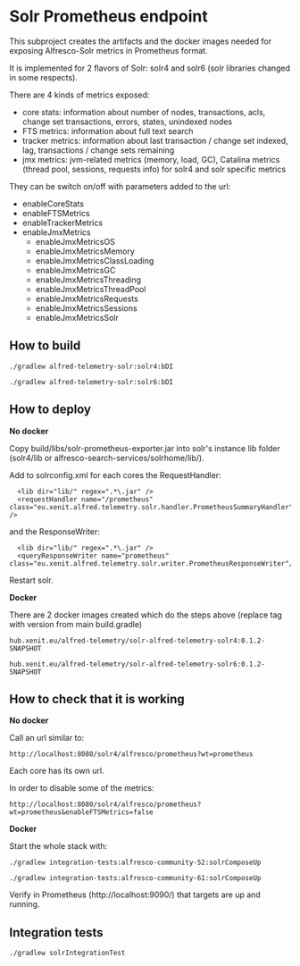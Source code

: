 # Solr Prometheus endpoint

This subproject creates the artifacts and the docker images needed for exposing Alfresco-Solr metrics in Prometheus format.

It is implemented for 2 flavors of Solr: solr4 and solr6 (solr libraries changed in some respects).

There are 4 kinds of metrics exposed:

* core stats: information about number of nodes, transactions, acls, change set transactions, errors, states, unindexed nodes
* FTS metrics: information about full text search
* tracker metrics: information about last transaction / change set indexed, lag, transactions / change sets remaining
* jmx metrics: jvm-related metrics (memory, load, GC), Catalina metrics (thread pool, sessions, requests info) for solr4 and solr specific metrics

They can be switch on/off with parameters added to the url:

* enableCoreStats
* enableFTSMetrics
* enableTrackerMetrics
* enableJmxMetrics
    * enableJmxMetricsOS
    * enableJmxMetricsMemory
    * enableJmxMetricsClassLoading
    * enableJmxMetricsGC
    * enableJmxMetricsThreading
    * enableJmxMetricsThreadPool
    * enableJmxMetricsRequests
    * enableJmxMetricsSessions
    * enableJmxMetricsSolr

## How to build

    ./gradlew alfred-telemetry-solr:solr4:bDI

    ./gradlew alfred-telemetry-solr:solr6:bDI

## How to deploy

**No docker** 

Copy build/libs/solr-prometheus-exporter.jar into solr's instance lib folder (solr4/lib or alfresco-search-services/solrhome/lib/).

Add to solrconfig.xml for each cores the RequestHandler:

      <lib dir="lib/" regex=".*\.jar" />
      <requestHandler name="/prometheus" class="eu.xenit.alfred.telemetry.solr.handler.PrometheusSummaryHandler" />
      
and the ResponseWriter:

      <lib dir="lib/" regex=".*\.jar" />
      <queryResponseWriter name="prometheus" class="eu.xenit.alfred.telemetry.solr.writer.PrometheusResponseWriter"/>
      
      
Restart solr.

**Docker**

There are 2 docker images created which do the steps above (replace tag with version from main build.gradle)

    hub.xenit.eu/alfred-telemetry/solr-alfred-telemetry-solr4:0.1.2-SNAPSHOT
    
    hub.xenit.eu/alfred-telemetry/solr-alfred-telemetry-solr6:0.1.2-SNAPSHOT

## How to check that it is working

**No docker**

Call an url similar to:

    http://localhost:8080/solr4/alfresco/prometheus?wt=prometheus
    
Each core has its own url.
    
In order to disable some of the metrics:

    http://localhost:8080/solr4/alfresco/prometheus?wt=prometheus&enableFTSMetrics=false
 
**Docker**

Start the whole stack with:
    
    ./gradlew integration-tests:alfresco-community-52:solrComposeUp
    
    ./gradlew integration-tests:alfresco-community-61:solrComposeUp
    
Verify in Prometheus (http://localhost:9090/) that targets are up and running.

## Integration tests

    ./gradlew solrIntegrationTest